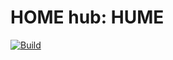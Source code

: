 # HOME hub: HUME

[![Build](https://github.com/megacorpincorporated/hint/actions/workflows/build.yml/badge.svg?branch=master)](https://github.com/megacorpincorporated/hint/actions/workflows/build.yml)
